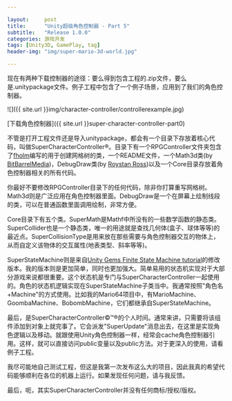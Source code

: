 ```yaml
---

layout:     post
title:      "Unity超级角色控制器 - Part 5"
subtitle:   "Release 1.0.0"
categories: 游戏开发
tags: [Unity3D, GamePlay, tag]
header-img: "img/super-mario-3d-world.jpg"

---
```


现在有两种下载控制器的途径：要么得到包含工程的.zip文件，要么是.unitypackage文件。例子工程中包含了一个例子场景，应用到了我们的角色控制器。

![]({{ site.url }}img/character-controller/controllerexample.jpg)

[下载角色控制器]({{ site.url }}super-character-controller-part0)

不管是打开工程文件还是导入unitypackage，都会有一个目录下存放着核心代码，叫做SuperCharacterController®。目录下有一个RPGController文件夹包含了[fholm](http://forum.unity3d.com/members/fholm.59346/)编写的用于创建网格树的类，一个README文件，一个Math3d类(by [BitBarrelMedia](http://bitbarrelmedia.wordpress.com/))，DebugDraw类(by [Roystan Ross](https://roystanross.wordpress.com/))以及一个Core目录存放着角色控制器相关的所有代码。

你最好不要修改RPGController目录下的任何代码，除非你打算重写网格树。Math3d则是广泛应用在角色控制器里面。DebugDraw是一个在屏幕上绘制线段的类，可以在普通函数里面调用绘制，非常方便。

Core目录下有五个类。SuperMath是Mathf中所没有的一些数学函数的静态类。SuperCollider也是一个静态类，唯一的用途就是查找几何体(盒子、球体等等)的最近点。SuperCollisionType是用来放在那些需要与角色控制器交互的物体上，从而自定义该物体的交互属性(地表类型、斜率等等)。

SuperStateMachine则是来自[Unity Gems Finite State Machine tutorial](https://web.archive.org/web/20140702051240/http://unitygems.com/fsm1/)的修改版本。我的版本则是更加简单，同时也更加强大。简单易用的状态机实现对于大部分游戏来说都很重要。这个状态机是专门与SuperCharacterController一起使用的。角色的状态机逻辑实现在SuperStateMachine子类当中。我通常按照"角色名+Machine"的方式使用。比如我的Mario64项目中，有MarioMachine、GoombaMachine、BobombMachine，它们都继承自SuperStateMachine。

最后，是SuperCharacterController©™®的个人时间。通常来讲，只需要将该组件添加到对象上就完事了。它会派发"SuperUpdate"消息出去，在这里是实现角色逻辑以及移动。就跟使用Unity角色控制器一样，经常会cache角色控制器引用。这样，就可以直接访问public变量以及public方法。对于更深入的使用，请看例子工程。

我尽可能地自己测试工程，但这是我第一次发布这么大的项目，因此我真的希望代码能够顺利在各位的机器上运行。如果发现任何问题，请与我反馈。

最后，呃，其实SuperCharacterController并没有任何商标/授权/版权。


